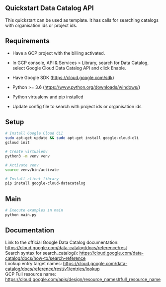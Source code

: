 ## Quickstart Data Catalog API

This quickstart can be used as template.
It has calls for searching catalogs with organisation ids or project ids.

## Requirements

- Have a GCP project with the billing activated.

- In GCP console, API & Services > Library, search for Data Catalog, select Google Cloud Data Catalog API and click Enable.

- Have Google SDK (https://cloud.google.com/sdk)

- Python >= 3.6 (https://www.python.org/downloads/windows/)

- Python virtualenv and pip installed

- Update config file to search with project ids or organisation ids

## Setup

```bash
# Install Google Cloud CLI
sudo apt-get update && sudo apt-get install google-cloud-cli
gcloud init

# Create virtualenv
python3 -m venv venv

# Activate venv
source venv/bin/activate

# Install client library
pip install google-cloud-datacatalog
```

## Main

```bash
# Execute examples in main
python main.py
```

## Documentation

Link to the official Google Data Catalog documentation: https://cloud.google.com/data-catalog/docs/reference/rest  
Search syntax for search_catalog(): https://cloud.google.com/data-catalog/docs/how-to/search-reference  
Lookup entry target names: https://cloud.google.com/data-catalog/docs/reference/rest/v1/entries/lookup  
GCP Full resource name: https://cloud.google.com/apis/design/resource_names#full_resource_name

